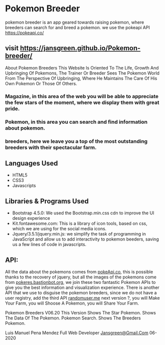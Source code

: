 # Pokemon Breeder

pokemon breeder is an app geared towards raising pokemon, where breeders can search for and breed a pokemon. we use the pokeapi API https://pokeapi.co/

## visit https://jansgreen.github.io/Pokemon-breeder/

About Pokemon Breeders
This Website Is Oriented To The Life, Growth And Upbringing Of Pokemons, The Trainer Or Breeder Sees The Pokemon World From The Perspective Of Upbringing, Where He Maintains The Care Of His Own Pokemon Or Those Of Others.


### Magazine, in this area of ​​the web you will be able to appreciate the few stars of the moment, where we display them with great pride.

### Pokemon, in this area you can search and find information about pokemon.

### breeders, here we leave you a top of the most outstanding breeders with their spectacular farm.

## Languages Used

 * HTML5
 * CSS3
 * Javascripts

## Libraries & Programs Used

 * Bootstrap 4.5.0: We used the Bootstrap.min.css cdn to improve the UI design experience
 * Kit.fontawesome.com: This is a library of icon tools, based on css, which we are using for the social media icons.
 * Jquery/3.5.1/jquery.min.js: we simplify the task of programming in JavaScript and allow us to add interactivity to pokemon beeders, saving us a few lines of code in javascripts.

## API:
  All the data about the pokemons comes from [pokeApi.co](https://pokeapi.co), this is possible thanks to the recovery of jquery, but all the images of the pokemons come from [pokeres.bastionbot.org](https://pokeres.bastionbot.org/), we join these two fantastic Pokemon APIs to give you the best information and visualization experience.
  There is another API that we use to disguise the pokemon breeders, since we do not have a user registry, add the third API [randomuser.me](https://randomuser.me)
next version ?, you will Make Your Farm, you will Shoose A Pokemon, you will Share Your Farm.

Pokemon Breeders V06.20
This Version Shows The Star Pokemon.
Shows The Data Of The Pokemon.
Pokemon Search.
Shows The Breeders Pokemon.

Luis Manuel Pena Mendez
Full Web Developer
Jansgreen@Gmail.Com
  06-2020